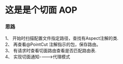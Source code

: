 # 这是是个切面 AOP
### 思路
 1、 开始时扫描配置文件指定路径，查找有Aspect注解的类.<br>
 2、 再查看@PointCut 注解指示的包，保存路由。<br>
 3、 有请求时查看切面路由查看是否匹配路由表.<br>
 4、 实现切面通知---->代理模式<br>
    